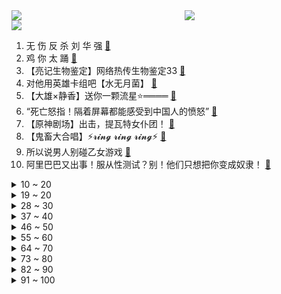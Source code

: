 <div >
	<a style="float:left;width:55%;" href = "https://github.com/anuraghazra/github-readme-stats">
	 <img src = "https://github-readme-stats.vercel.app/api?username=iuuuuuaena&theme=buefy&show_icons=true"/>
	</a>
	<a  style="float:right;width:45%" href = "https://github.com/anuraghazra/github-readme-stats">
	 <img  src="https://github-readme-stats.vercel.app/api/top-langs/?username=anuraghazra&layout=compact"/>
	</a>
	</div>

[![](https://img.shields.io/badge/jxd-@jxdgogogo.xyz-yellowgreen.svg)](https://www.jxdgogogo.xyz)<br>
1. 无 伤 反 杀 刘 华 强 [:link:](//www.bilibili.com/video/BV1qb4y1z7ve) <br>
2. 鸡 你 太 踊 [:link:](//www.bilibili.com/video/BV1pX4y1F7As) <br>
3. 【亮记生物鉴定】网络热传生物鉴定33 [:link:](//www.bilibili.com/video/BV1gM4y1K7eU) <br>
4. 对他用英雄卡组吧【水无月菌】 [:link:](//www.bilibili.com/video/BV1s3411z746) <br>
5. 【大雄×静香】送你一颗流星⭐════ [:link:](//www.bilibili.com/video/BV1qP4y1x7v3) <br>
6. “死亡怒指！隔着屏幕都能感受到中国人的愤怒” [:link:](//www.bilibili.com/video/BV1sb4y1z7VA) <br>
7. 【原神剧场】出击，提瓦特女仆团！ [:link:](//www.bilibili.com/video/BV1hy4y1L7pS) <br>
8. 【鬼畜大合唱】⚡𝓻𝓲𝓷𝓰 𝓻𝓲𝓷𝓰 𝓻𝓲𝓷𝓰⚡ [:link:](//www.bilibili.com/video/BV1Yy4y1L7zx) <br>
9. 所以说男人别碰乙女游戏 [:link:](//www.bilibili.com/video/BV16A411P7AD) <br>
10. 阿里巴巴又出事！服从性测试？别！他们只想把你变成奴隶！ [:link:](//www.bilibili.com/video/BV1HM4y157iM) <br>
<details>
<summary>10 ~ 20</summary>

11. 社死不存在的反正没人看 [:link:](//www.bilibili.com/video/BV1Kg411j72s) <br>
12. 我终于长胡子啦！ [:link:](//www.bilibili.com/video/BV1kq4y1n7VN) <br>
13. 【张杰】小伙伴们大家好，我是张杰，我来B站啦！ [:link:](//www.bilibili.com/video/BV1NU4y1n7NP) <br>
14. 梦回长安！邀你共赴一场穿越千年的假面舞会 [:link:](//www.bilibili.com/video/BV1vQ4y127Yx) <br>
15. 饮茶哥：喂！三点几咧饮茶先啦！高清原版来啦 [:link:](//www.bilibili.com/video/BV1kv411P7Ek) <br>
16. 真的有手就行！三个笔画教你写会衡水体！手把手保姆级教程！ [:link:](//www.bilibili.com/video/BV14q4y1n71w) <br>
17. 灰 原 哀丨 💘  𝑪𝒂𝒍𝒍  𝒎𝒆  𝑯𝒂𝒊𝒃𝒂𝒓𝒂  𝑨𝒊  💘 [:link:](//www.bilibili.com/video/BV1Ly4y1L7mq) <br>
18. 【时代少年团】TNT“傻瓜”故事大赛 [:link:](//www.bilibili.com/video/BV1T3411z7Gq) <br>
19. 绝了！自作聪明脱鞋行窃，却因脚臭当场被抓！【阅片无数Ⅱ 14】 [:link:](//www.bilibili.com/video/BV1nq4y1H7Jv) <br>
</details>
<details>
<summary>19 ~ 20</summary>

20. 老爸评测提醒！这种产品正在伤害孩子们！【老爸评测】 [:link:](//www.bilibili.com/video/BV13y4y1V76j) <br>
21. 广西“红火蚁”咬死两人，小伙恨红火蚁入骨，让我来灭了它 [:link:](//www.bilibili.com/video/BV1Hh411B7tM) <br>
22. 人类高质量up主 [:link:](//www.bilibili.com/video/BV1y3411r7Xn) <br>
23. 《仅 粉 丝 可 见 的 国 际 男 团》：这是什么玩意？？ [:link:](//www.bilibili.com/video/BV1rU4y1J7uT) <br>
24. 华农兄弟：租了块荒地，准备养点东西，带大家看一下 [:link:](//www.bilibili.com/video/BV1iy4y1L7vc) <br>
25. 张全蛋进军教育行业，课外培训机构迎来新的机遇！ [:link:](//www.bilibili.com/video/BV1Ny4y1L7N8) <br>
26. 【罗翔】如何区分淫秽作品与艺术作品？艺术自由是否应该有边界？ [:link:](//www.bilibili.com/video/BV1Mv411J7tQ) <br>
27. 萨日朗？黑社会？你们是不是对“义气”有所误解？ [:link:](//www.bilibili.com/video/BV1mU4y1J7E2) <br>
28. 建议反复观看这条视频！ [:link:](//www.bilibili.com/video/BV1944y1C7ZY) <br>
</details>
<details>
<summary>28 ~ 30</summary>

29. 反正有人看了，丢不丢人无所谓哈哈哈哈哈哈哈哈哈哈哈 [:link:](//www.bilibili.com/video/BV15b4y167ir) <br>
30. UP主凌晨遭入室殴打，侵入者要承担什么法律责任 [:link:](//www.bilibili.com/video/BV1mf4y1V7gd) <br>
31. 要的就是这种轮着来的感觉 [:link:](//www.bilibili.com/video/BV1P64y1q7r6) <br>
32. 零基础挑战霍元甲！ [:link:](//www.bilibili.com/video/BV1rP4y1x7hA) <br>
33. 安装杀毒软件后电脑长了个植物大战僵尸？玩了之后我彻底自闭了！ [:link:](//www.bilibili.com/video/BV1FL411H7gw) <br>
34. 乒乓球·叶问 [:link:](//www.bilibili.com/video/BV1zq4y1n7Zs) <br>
35. 当 代 青 年 消 费 现 状 2.0 [:link:](//www.bilibili.com/video/BV1ZL411E7m3) <br>
36. “𝘿𝙤 𝙮𝙤𝙪 𝙡𝙞𝙠𝙚 𝙫𝙞𝙣𝙩𝙖𝙜𝙚 𝙙𝙧𝙚𝙨𝙨 ?” [:link:](//www.bilibili.com/video/BV1qP4y1x7qc) <br>
37. 糖里掺刀子，虐哭35万人！快备好纸巾TAT 现象级韩剧《孤单又灿烂的神：鬼怪 》第三期 [:link:](//www.bilibili.com/video/BV17q4y1Q7eW) <br>
</details>
<details>
<summary>37 ~ 40</summary>

38. 纸 包 不 住 火 [:link:](//www.bilibili.com/video/BV1FU4y1n7UB) <br>
39. 《原神》拾枝杂谈-「宵宫：焰硝火语」 [:link:](//www.bilibili.com/video/BV1Rb4y1z72n) <br>
40. 我是杨舒予，今天入驻B站啦！ [:link:](//www.bilibili.com/video/BV1EX4y1F7FU) <br>
41. 你管这叫葫芦娃？ [:link:](//www.bilibili.com/video/BV1o54y177Ft) <br>
42. 翻译翻译，什么叫国际巨片！ [:link:](//www.bilibili.com/video/BV14h411B7fb) <br>
43. 当五名玩家操控「一具身体」！ [:link:](//www.bilibili.com/video/BV1YA411P7Zv) <br>
44. 【撩到我算我输】披着恋爱游戏皮的反诈骗游戏 剧透慎入 [:link:](//www.bilibili.com/video/BV1GU4y1n7ea) <br>
45. 雷 神 特 供 版 [:link:](//www.bilibili.com/video/BV1Sg411L7LU) <br>
46. 四川土味疫苗广告？我当场哈哈哈哈哈 [:link:](//www.bilibili.com/video/BV1yo4y1S7Yf) <br>
</details>
<details>
<summary>46 ~ 50</summary>

47. 当MC里的怪物是被「人类操控的」 ！？ [:link:](//www.bilibili.com/video/BV1K3411679j) <br>
48. 【原神机关棋谭】超好抄的机关棋谭挂机攻略!(8.13已更) [:link:](//www.bilibili.com/video/BV18o4y1U7c1) <br>
49. “没有你们我到死也住不上这样的房子”盲人母亲感谢哔哩网友把人听哭了。 [:link:](//www.bilibili.com/video/BV1yo4y1m7DR) <br>
50. 他竟然开始倒背圆周率....... [:link:](//www.bilibili.com/video/BV1ab4y1z7FT) <br>
51. 电影最TOP：美国边境内点事儿 [:link:](//www.bilibili.com/video/BV1nQ4y127kc) <br>
52. 挑战在太阳下爆晒，测试12种防晒霜，看看哪种最好用！ [:link:](//www.bilibili.com/video/BV1Ab4y167EA) <br>
53. 【谭sir VS 王老六】你那能叫Battle吗？ [:link:](//www.bilibili.com/video/BV1yv411P7z1) <br>
54. 无伤速通下路！LOL魔教邪术:采阴补阳蛤蟆功！【有点骚套路】 [:link:](//www.bilibili.com/video/BV1pL411J7zg) <br>
55. 【进击的巨人】爆肝80天 手绘400张，利威尔VS肯尼 挑战人类极限的战斗场面！ [:link:](//www.bilibili.com/video/BV1KM4y1K7Pf) <br>
</details>
<details>
<summary>55 ~ 60</summary>

56. 中国人就是会功夫！ |【东京奥运会】硬核群像 [:link:](//www.bilibili.com/video/BV1Yv411K7LD) <br>
57. 【伏地魔x小青】霸道黑魔王与他的叛逆小妖精…… [:link:](//www.bilibili.com/video/BV1Ny4y1L7y3) <br>
58. 当你能把其他玩家变成气球牵着走！ [:link:](//www.bilibili.com/video/BV1zq4y1n7Rm) <br>
59. 美国便利店深夜干饭指南！9毛9一个汉堡，美国底层人民的美食？ [:link:](//www.bilibili.com/video/BV1yv411K7S2) <br>
60. 这该死的胜负欲（doge [:link:](//www.bilibili.com/video/BV1Yf4y1V7SZ) <br>
61. 你怎么看待七夕不给男生送礼物的女生 [:link:](//www.bilibili.com/video/BV1Hh411B7su) <br>
62. 拔完智齿 大口吃麻酱猪油渣肥牛宽粉 就是爽 [:link:](//www.bilibili.com/video/BV1Hf4y1V7AC) <br>
63. 来自老师的压迫感 [:link:](//www.bilibili.com/video/BV1p44y1y7kS) <br>
64. 当时我正在睡觉！老师突然上门检查作业 [:link:](//www.bilibili.com/video/BV1hA411P7v2) <br>
</details>
<details>
<summary>64 ~ 70</summary>

65. 【国乒队训话】刘国梁怒斥许昕 [:link:](//www.bilibili.com/video/BV1Jy4y1L7Ut) <br>
66. 【知 名 百 大 up  偷 偷 鉴 宝】 [:link:](//www.bilibili.com/video/BV1M44y127zs) <br>
67. lol峡谷奥运会：0.983秒！新100米世界纪录！ [:link:](//www.bilibili.com/video/BV1fq4y1D7NK) <br>
68. 看到最后，保证你升职加薪（三） [:link:](//www.bilibili.com/video/BV1dv411P7mN) <br>
69. 田一名 给我一首歌的时间 高质量唱将 [:link:](//www.bilibili.com/video/BV1ob4y1z7Lx) <br>
70. 你看！我做出来了MC史上最NB的房子！！！ [:link:](//www.bilibili.com/video/BV1SU4y1J7n6) <br>
71. 【定格动画】小电视，拿捏了！ [:link:](//www.bilibili.com/video/BV1BU4y1J7MA) <br>
72. 千架无人机重现奥运健儿夺金瞬间 [:link:](//www.bilibili.com/video/BV1yb4y1z7un) <br>
73. 没有人前来买瓜 [:link:](//www.bilibili.com/video/BV16U4y177hT) <br>
</details>
<details>
<summary>73 ~ 80</summary>

74. 说 唱 皇 帝 [:link:](//www.bilibili.com/video/BV1Vy4y1L7Jg) <br>
75. 有钱有审美的人能把房子装修成什么样？进去一看我惊呆了 [:link:](//www.bilibili.com/video/BV1RQ4y127T4) <br>
76. 【堪比恐怖电影】拘禁、灌水、活埋...警方首度曝光偷渡人员境外遭遇 [:link:](//www.bilibili.com/video/BV1Ch411q7T1) <br>
77. 【霍尊】翻版吴秀波？人设崩塌 属实人渣 [:link:](//www.bilibili.com/video/BV12h411B737) <br>
78. 【马又】物品栏只有一格也能通关MC！ [:link:](//www.bilibili.com/video/BV1gy4y1L7QS) <br>
79. 无脸羊差点中暑了 [:link:](//www.bilibili.com/video/BV1gL4y1e75b) <br>
80. 「小白」小米MIX 4深测：不完美 但在追求完美！ [:link:](//www.bilibili.com/video/BV17y4y1L7U3) <br>
81. 乌合麒麟新画，美国家庭平平无奇的一夜，到底有多惨？【毒舌的南瓜】 [:link:](//www.bilibili.com/video/BV16U4y177Nu) <br>
82. 【原神】狼王：为什么你的早柚声音不一样啊！！ [:link:](//www.bilibili.com/video/BV11h411B7G5) <br>
</details>
<details>
<summary>82 ~ 90</summary>

83. 顶级阵容！包括MC热狗 欧阳靖 GAI 刘聪 布瑞吉-《披荆斩棘的哥哥》主题曲 [:link:](//www.bilibili.com/video/BV1aP4y1x7we) <br>
84. 【短的发布会】听军一席话如听一席话，小米MIX首发骁龙888Plus [:link:](//www.bilibili.com/video/BV1JM4y1L725) <br>
85. ⚡人类高质量运动员⚡ [:link:](//www.bilibili.com/video/BV1qf4y1V7YU) <br>
86. 一不小心黑了骗子网站(下) [:link:](//www.bilibili.com/video/BV1kg411L71u) <br>
87. 喂!孩子（穿越者）战争什么时候结束？，1945年5月9日...这么说我们真的挺过来了？ [:link:](//www.bilibili.com/video/BV1eQ4y127tY) <br>
88. 【睡前消息312】尼加拉瓜运河没了，中国多了2000亿的坑 [:link:](//www.bilibili.com/video/BV1Yy4y1L7jg) <br>
89. 大学也就这样，那不如去做些什么。 [:link:](//www.bilibili.com/video/BV1Mf4y1V71H) <br>
90. 嘿！撞～撞～撞～小鹿乱撞(｡ ˇ‸ˇ ｡) [:link:](//www.bilibili.com/video/BV1gv411T7C9) <br>
91. 大家好，我是日本声优梶裕贵，我来B站啦！希望大家可以在我的频道享受快乐！ [:link:](//www.bilibili.com/video/BV1iP4y1W73u) <br>
</details>
<details>
<summary>91 ~ 100</summary>

92. 老给我出难题 [:link:](//www.bilibili.com/video/BV1Nb4y167nN) <br>
93. 谢大脚是于月仙，但于月仙不只是谢大脚！ [:link:](//www.bilibili.com/video/BV1c44y127vx) <br>
94. 逸语道破：咬紧牙关挺“台独”，作死小能手立陶宛会等来什么？ [:link:](//www.bilibili.com/video/BV1E64y1s7cu) <br>
95. 【井上正大GGE】东映姥爷竟然寄来这些东西 [:link:](//www.bilibili.com/video/BV1tL4y1e784) <br>
96. 美国暴力游戏竟让我看清人性丑恶 [:link:](//www.bilibili.com/video/BV1L64y1q75z) <br>
97. 【真人GTA】要 不 要 吧 [:link:](//www.bilibili.com/video/BV1jq4y1Q7zz) <br>
98. [纯干货]识别MJ药物，附自救方式 [:link:](//www.bilibili.com/video/BV1Xq4y1Q7Le) <br>
99. “ 这是我见过最拽的一届中国队奥运冠军” [:link:](//www.bilibili.com/video/BV1wq4y1Q7dp) <br>
100. 国乓省队淘汰去日本，秒变大魔王！一口气看完神番《乒乓》 [:link:](//www.bilibili.com/video/BV1MX4y1F7QJ) <br>
</details>
